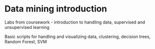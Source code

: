 # Data mining introduction
Labs from coursework - introduction to handling data, supervised and unsupervised learning

Basic scripts for handling and visualizing data, clustering, decision trees, Random Forest, SVM
